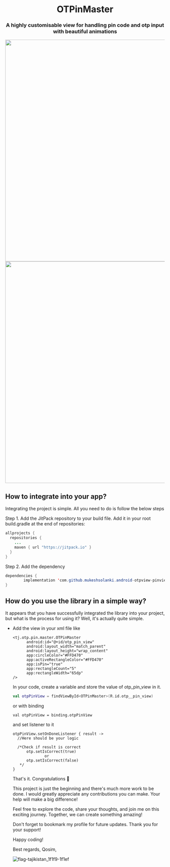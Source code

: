 <h1 align="center">OTPinMaster</a></h1>
<h3 align="center">A highly customisable view for handling pin code and otp input with beautiful animations</h3>

<img src="https://github.com/matrobiyon/otp_pin_master/assets/111564722/81a7c048-93f4-43b6-b8d9-52b23c9145d8" height="700" align="center"/>
<img src="https://github.com/matrobiyon/otp_pin_master/assets/111564722/9c264a8c-f90c-4350-89d0-11214ccca1aa" height="700"  align="center"/>



## How to integrate into your app?
Integrating the project is simple. All you need to do is follow the below steps

Step 1. Add the JitPack repository to your build file. Add it in your root build.gradle at the end of repositories:

```java
allprojects {
  repositories {
    ...
    maven { url "https://jitpack.io" }
  }
}
```
Step 2. Add the dependency
```java
dependencies {
        implementation 'com.github.mukeshsolanki.android-otpview-pinview:otpview:3.1.0'
}
```

## How do you use the library in a simple way?
It appears that you have successfully integrated the library into your project, but what is the process for using it? Well, it's actually quite simple.
- Add the view in your xml file like

  ```
  <tj.otp.pin.master.OTPinMaster
        android:id="@+id/otp_pin_view"
        android:layout_width="match_parent"
        android:layout_height="wrap_content"
        app:circleColor="#FFD470"
        app:activeRectangleColor="#FFD470"
        app:isPin="true"
        app:rectangleCount="5"
        app:rectangleWidth="65dp" 
  />
  ```
  In your code, create a variable and store the value of otp_pin_view in it.
  ```kotlin
  val otpPinView = findViewById<OTPinMaster>(R.id.otp__pin_view)
  ```
  or with binding
  ```
  val otpPinView = binding.otpPinView
  ```
  and set listener to it
  ```
  otpPinView.setOnDoneListener { result ->
    //Here should be your logic
  
    /*Check if result is correct
        otp.setIsCorrect(true)
                or
        otp.setIsCorrect(false)
     */
  }
  ```
  That's it. Congratulations 🥳

  This project is just the beginning and there's much more work to be done. I would greatly appreciate any contributions you can make. Your help will make a big difference!

  Feel free to explore the code, share your thoughts, and join me on this exciting journey. Together, we can create something amazing!

  Don't forget to bookmark my profile for future updates. Thank you for your support!

  Happy coding!

  Best regards,
  Qosim,
  
  ![flag-tajikistan_1f1f9-1f1ef](https://github.com/matrobiyon/otp_pin_master/assets/111564722/e98b514a-5a39-44bd-bb60-2b5d7a97c1d1)

